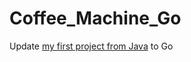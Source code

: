 # Coffee_Machine_Go
Update [my first project from Java](https://github.com/faringet/Coffee_Machine) to Go





